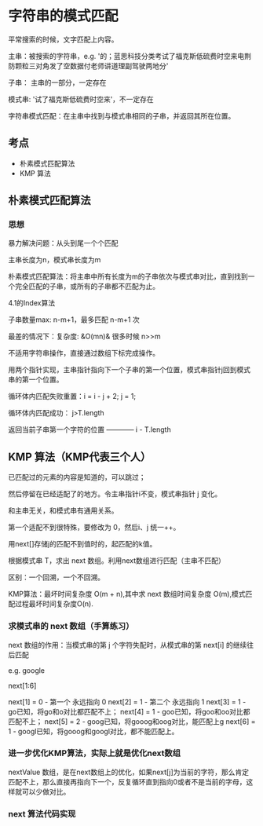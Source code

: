 # 字符串的模式匹配

平常搜索的时候，文字匹配上内容。

主串：被搜索的字符串，e.g. '的；蓝思科技分类考试了福克斯低硫费时空来电荆防颗粒三对角发了空数据付老师讲道理副驾驶两地分'

子串： 主串的一部分，一定存在

模式串: '试了福克斯低硫费时空来'，不一定存在

字符串模式匹配：在主串中找到与模式串相同的子串，并返回其所在位置。

## 考点
- 朴素模式匹配算法
- KMP 算法

## 朴素模式匹配算法

### 思想

暴力解决问题：从头到尾一个个匹配

主串长度为n，模式串长度为m

朴素模式匹配算法：将主串中所有长度为m的子串依次与模式串对比，直到找到一个完全匹配的子串，或所有的子串都不匹配为止。

4.1的Index算法

子串数量max: n-m+1，最多匹配 n-m+1 次

最差的情况下：复杂度: &O(mn)& 很多时候 n>>m

不适用字符串操作，直接通过数组下标完成操作。

用两个指针实现，主串指针指向下一个子串的第一个位置，模式串指针j回到模式串的第一个位置。

循环体内匹配失败重置：i = i - j + 2; j = 1;

循环体内匹配成功： j>T.length

返回当前子串第一个字符的位置 ———— i - T.length

## KMP 算法（KMP代表三个人）

已匹配过的元素的内容是知道的，可以跳过；

然后停留在已经适配了的地方。令主串指针i不变，模式串指针 j 变化。

和主串无关，和模式串有通用关系。

第一个适配不到很特殊，要修改为 0，然后i、j 统一++。

用next[]存储j的匹配不到值时的，起匹配的k值。

根据模式串 T，求出 next 数组。利用next数组进行匹配（主串不匹配）

区别：一个回溯，一个不回溯。

KMP算法：最坏时间复杂度 O(m + n),其中求 next 数组时间复杂度 O(m),模式匹配过程最坏时间复杂度O(n).


### 求模式串的 next 数组（手算练习）

next 数组的作用：当模式串的第 j 个字符失配时，从模式串的第 next[i] 的继续往后匹配

e.g. google

next[1:6]

next[1] = 0 - 第一个 永远指向 0 
next[2] = 1 - 第二个 永远指向 1
next[3] = 1 - go已知，将go和o对比都匹配不上；
next[4] = 1 - goo已知，将goo和oo对比都匹配不上；
next[5] = 2 - goog已知，将gooog和oog对比，能匹配上g
next[6] = 1 - googl已知，将gooog和googl对比，都不能匹配上。

### 进一步优化KMP算法，实际上就是优化next数组

nextValue 数组，是在next数组上的优化，如果next[j]为当前的字符，那么肯定匹配不上，那么直接再指向下一个，反复循环直到指向0或者不是当前的字母，这样就可以少做对比。

### next 算法代码实现
